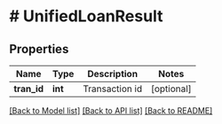 # # UnifiedLoanResult

## Properties

Name | Type | Description | Notes
------------ | ------------- | ------------- | -------------
**tran_id** | **int** | Transaction id | [optional] 

[[Back to Model list]](../../README.md#documentation-for-models) [[Back to API list]](../../README.md#documentation-for-api-endpoints) [[Back to README]](../../README.md)
